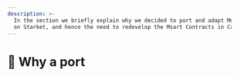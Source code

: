 ```yaml
---
description: >-
  In the section we briefly explain why we decided to port and adapt Molock V2
  on Starket, and hence the need to redevelop the Msart Contracts in Cairo.
---
```


# 💠 Why a port

